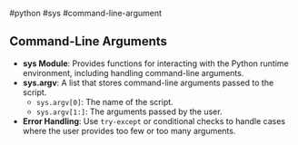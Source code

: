 #python #sys #command-line-argument
## Command-Line Arguments
- **sys Module**: Provides functions for interacting with the Python runtime environment, including handling command-line arguments.
- **sys.argv**: A list that stores command-line arguments passed to the script.
  - `sys.argv[0]`: The name of the script.
  - `sys.argv[1:]`: The arguments passed by the user.
- **Error Handling**: Use `try-except` or conditional checks to handle cases where the user provides too few or too many arguments.